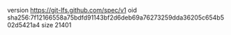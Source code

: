 version https://git-lfs.github.com/spec/v1
oid sha256:7f12166558a75bdfd91143bf2d6deb69a76273259dda36205c654b502d5421a4
size 21401
